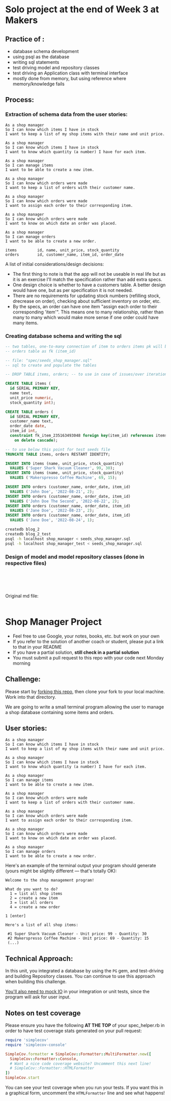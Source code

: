 Solo project at the end of Week 3 at Makers
=================
## Practice of :

* database schema development
* using psql as the database
* writing sql statements
* test driving model and repository classes
* test driving an Application class with terminal interface
* mostly done from memory, but using reference where memory/knowledge fails

## Process:

### Extraction of schema data from the user stories:

```
As a shop manager
So I can know which items I have in stock
I want to keep a list of my shop items with their name and unit price.

As a shop manager
So I can know which items I have in stock
I want to know which quantity (a number) I have for each item.

As a shop manager
So I can manage items
I want to be able to create a new item.

As a shop manager
So I can know which orders were made
I want to keep a list of orders with their customer name.

As a shop manager
So I can know which orders were made
I want to assign each order to their corresponding item.

As a shop manager
So I can know which orders were made
I want to know on which date an order was placed. 

As a shop manager
So I can manage orders
I want to be able to create a new order.
```
```
items         id, name, unit_price, stock_quantity
orders        id, customer_name, item_id, order_date
```
A list of initial considerations/design decisions:
* The first thing to note is that the app will not be useable in real life but
as it is an exercise I'll match the specification rather than add extra specs.
* One design choice is whether to have a customers table. A better design would
have one, but as per specification it is not needed. 
* There are no requirements for updating stock numbers (refilling stock,
drecrease on order), checking about sufficient inventory on order, etc.
* By the specs, an order can have one item "assign each order to their
corresponding 'item'". This means one to many relationship, rather than many to
many which would make more sense if one order could have many items.

### Creating database schema and writing the sql
```sql
-- two tables, one-to-many connection of item to orders items pk will be in
-- orders table as fk (item_id)

-- file: "spec/seeds_shop_manager.sql"
-- sql to create and populate the tables

-- DROP TABLE items, orders; -- to use in case of issues/over iterations

CREATE TABLE items (
  id SERIAL PRIMARY KEY,
  name text,
  unit_price numeric,
  stock_quantity int);

CREATE TABLE orders (
  id SERIAL PRIMARY KEY,
  customer_name text,
  order_date date,
  item_id int,
  constraint fk_item_235163493048 foreign key(item_id) references items(id)
    on delete cascade);

-- to use below this point for test seeds file
TRUNCATE TABLE items, orders RESTART IDENTITY;

INSERT INTO items (name, unit_price, stock_quantity)
  VALUES ('Super Shark Vacuum Cleaner', 99, 30);
INSERT INTO items (name, unit_price, stock_quantity)
  VALUES ('Makerspresso Coffee Machine', 69, 15);

INSERT INTO orders (customer_name, order_date, item_id)
  VALUES ('John Doe', '2022-08-21', 2);
INSERT INTO orders (customer_name, order_date, item_id)
  VALUES ('John Doe The Second', '2022-08-22', 2);
INSERT INTO orders (customer_name, order_date, item_id)
  VALUES ('Jane Doe', '2022-08-23', 2);
INSERT INTO orders (customer_name, order_date, item_id)
  VALUES ('Jane Doe', '2022-08-24', 1);
```
```bash
createdb blog_2
createdb blog_2_test
psql -h localhost shop_manager < seeds_shop_manager.sql
psql -h localhost shop_manager_test < seeds_shop_manager.sql
```
### Design of model and model repository classes (done in respective files)




<br/><br/><br/><br/>
Original md file:
<br/><br/>

Shop Manager Project
=================

* Feel free to use Google, your notes, books, etc. but work on your own
* If you refer to the solution of another coach or student, please put a link to that in your README
* If you have a partial solution, **still check in a partial solution**
* You must submit a pull request to this repo with your code next Monday morning

Challenge:
-------

Please start by [forking this repo](https://github.com/makersacademy/shop-manager-challenge/fork), then clone your fork to your local machine. Work into that directory.

We are going to write a small terminal program allowing the user to manage a shop database containing some items and orders.

User stories:
-------

```
As a shop manager
So I can know which items I have in stock
I want to keep a list of my shop items with their name and unit price.

As a shop manager
So I can know which items I have in stock
I want to know which quantity (a number) I have for each item.

As a shop manager
So I can manage items
I want to be able to create a new item.

As a shop manager
So I can know which orders were made
I want to keep a list of orders with their customer name.

As a shop manager
So I can know which orders were made
I want to assign each order to their corresponding item.

As a shop manager
So I can know which orders were made
I want to know on which date an order was placed. 

As a shop manager
So I can manage orders
I want to be able to create a new order.
```

Here's an example of the terminal output your program should generate (yours might be slightly different — that's totally OK):

```
Welcome to the shop management program!

What do you want to do?
  1 = list all shop items
  2 = create a new item
  3 = list all orders
  4 = create a new order

1 [enter]

Here's a list of all shop items:

 #1 Super Shark Vacuum Cleaner - Unit price: 99 - Quantity: 30
 #2 Makerspresso Coffee Machine - Unit price: 69 - Quantity: 15
 (...)
```

Technical Approach:
-----

In this unit, you integrated a database by using the `PG` gem, and test-driving and building Repository classes. You can continue to use this approach when building this challenge.

[You'll also need to mock IO](https://github.com/makersacademy/golden-square/blob/main/mocking_bites/05_unit_testing_terminal_io_bite.md) in your integration or unit tests, since the program will ask for user input.

Notes on test coverage
----------------------

Please ensure you have the following **AT THE TOP** of your spec_helper.rb in order to have test coverage stats generated
on your pull request:

```ruby
require 'simplecov'
require 'simplecov-console'

SimpleCov.formatter = SimpleCov::Formatter::MultiFormatter.new([
  SimpleCov::Formatter::Console,
  # Want a nice code coverage website? Uncomment this next line!
  # SimpleCov::Formatter::HTMLFormatter
])
SimpleCov.start
```

You can see your test coverage when you run your tests. If you want this in a graphical form, uncomment the `HTMLFormatter` line and see what happens!
